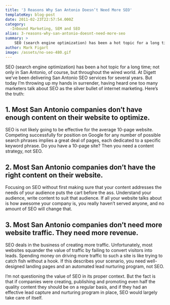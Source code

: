 ```yaml
---
title: '3 Reasons Why San Antonio Doesn’t Need More SEO'
templateKey: blog-post
date: 2011-02-23T22:57:54.000Z
category: 
  -Inbound Marketing, SEM and SEO
alias: 3-reasons-why-san-antonio-doesnt-need-more-seo
summary: > 
  	SEO (search engine optimization) has been a hot topic for a long time; not only in San Antonio, of course, but throughout the wired world. At Digett we’ve been delivering San Antonio SEO services for several years. But today I’m throwing up my hands in surrender, having heard one too many marketers talk about SEO as the silver bullet of internet marketing. Here’s the truth:
author: Mark Figart
image: /assets/no-seo-480.gif
---
```


SEO (search engine optimization) has been a hot topic for a long time; not only in San Antonio, of course, but throughout the wired world. At Digett we’ve been delivering San Antonio SEO services for several years. But today I’m throwing up my hands in surrender, having heard one too many marketers talk about SEO as the silver bullet of internet marketing. Here’s the truth:

1\. Most San Antonio companies don’t have enough content on their website to optimize.
--------------------------------------------------------------------------------------

SEO is not likely going to be effective for the average 10-page website. Competing successfully for position on Google for any number of possible search phrases implies a great deal of pages, each dedicated to a specific keyword phrase. Do you have a 10-page site? Then you need a content strategy, not SEO.

2\. Most San Antonio companies don’t have the right content on their website.
-----------------------------------------------------------------------------

Focusing on SEO without first making sure that your content addresses the needs of your audience puts the cart before the ass. Understand your audience, write content to suit that audience. If all your website talks about is how awesome your company is, you really haven’t served anyone, and no amount of SEO will change that.

3\. Most San Antonio companies don’t need more website traffic. They need more revenue.
---------------------------------------------------------------------------------------

SEO deals in the business of creating more traffic. Unfortunately, most websites squander the value of traffic by failing to convert visitors into leads. Spending money on driving more traffic to such a site is like trying to catch fish without a hook. If this describes your scenario, you need well-designed landing pages and an automated lead nurturing program, not SEO.

I’m not questioning the value of SEO in its proper context. But the fact is that if companies were creating, publishing and promoting even half the quality content they should be on a regular basis, and if they had an effective lead capture and nurturing program in place, SEO would largely take care of itself.